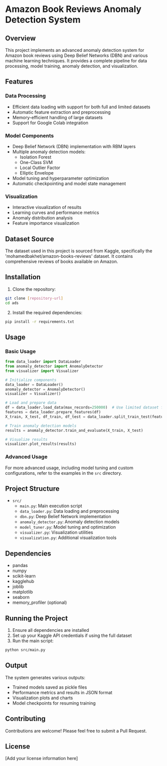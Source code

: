 # Amazon Book Reviews Anomaly Detection System

## Overview
This project implements an advanced anomaly detection system for Amazon book reviews using Deep Belief Networks (DBN) and various machine learning techniques. It provides a complete pipeline for data processing, model training, anomaly detection, and visualization.

## Features

### Data Processing
- Efficient data loading with support for both full and limited datasets
- Automatic feature extraction and preprocessing
- Memory-efficient handling of large datasets
- Support for Google Colab integration

### Model Components
- Deep Belief Network (DBN) implementation with RBM layers
- Multiple anomaly detection models:
  - Isolation Forest
  - One-Class SVM
  - Local Outlier Factor
  - Elliptic Envelope
- Model tuning and hyperparameter optimization
- Automatic checkpointing and model state management

### Visualization
- Interactive visualization of results
- Learning curves and performance metrics
- Anomaly distribution analysis
- Feature importance visualization

## Dataset Source
The dataset used in this project is sourced from Kaggle, specifically the 'mohamedbakhet/amazon-books-reviews' dataset. It contains comprehensive reviews of books available on Amazon.

## Installation

1. Clone the repository:
```bash
git clone [repository-url]
cd ads
```

2. Install the required dependencies:
```bash
pip install -r requirements.txt
```

## Usage

### Basic Usage
```python
from data_loader import DataLoader
from anomaly_detector import AnomalyDetector
from visualizer import Visualizer

# Initialize components
data_loader = DataLoader()
anomaly_detector = AnomalyDetector()
visualizer = Visualizer()

# Load and prepare data
df = data_loader.load_data(max_records=250000)  # Use limited dataset for faster processing
features = data_loader.prepare_features(df)
X_train, X_test, df_train, df_test = data_loader.split_train_test(features, df)

# Train anomaly detection models
results = anomaly_detector.train_and_evaluate(X_train, X_test)

# Visualize results
visualizer.plot_results(results)
```

### Advanced Usage
For more advanced usage, including model tuning and custom configurations, refer to the examples in the `src` directory.

## Project Structure

- `src/`
  - `main.py`: Main execution script
  - `data_loader.py`: Data loading and preprocessing
  - `dbn.py`: Deep Belief Network implementation
  - `anomaly_detector.py`: Anomaly detection models
  - `model_tuner.py`: Model tuning and optimization
  - `visualizer.py`: Visualization utilities
  - `visualization.py`: Additional visualization tools

## Dependencies

- pandas
- numpy
- scikit-learn
- kagglehub
- joblib
- matplotlib
- seaborn
- memory_profiler (optional)

## Running the Project

1. Ensure all dependencies are installed
2. Set up your Kaggle API credentials if using the full dataset
3. Run the main script:
```bash
python src/main.py
```

## Output

The system generates various outputs:
- Trained models saved as pickle files
- Performance metrics and results in JSON format
- Visualization plots and charts
- Model checkpoints for resuming training

## Contributing

Contributions are welcome! Please feel free to submit a Pull Request.

## License

[Add your license information here]